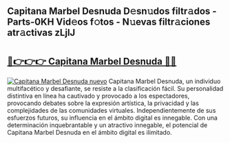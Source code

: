 ## Capitana Marbel Desnuda D𝚎sn𝚞dos filtr𝚊dos - Parts-0KH Vid𝚎os f𝚘tos - N𝚞evas filtr𝚊ciones atr𝚊ctivas zLjlJ

# <h2><a href="http://mb3047.tromn.icu/?c=Capitana+Marbel+Desnuda">🔗👉👉👉 Capitana Marbel Desnuda 🔗🔗</a></h2>

[![Capitana Marbel Desnuda nuevo](https://i.imgur.com/pEAQMta.gif)](http://mb3047.tromn.icu/?c=Capitana+Marbel+Desnuda)
Capitana Marbel Desnuda, un individuo multifacético y desafiante, se resiste a la clasificación fácil. Su personalidad distintiva en línea ha cautivado y provocado a los espectadores, provocando debates sobre la expresión artística, la privacidad y las complejidades de las comunidades virtuales. Independientemente de sus esfuerzos futuros, su influencia en el ámbito digital es innegable. Con una determinación inquebrantable y un atractivo innegable, el potencial de Capitana Marbel Desnuda en el ámbito digital es ilimitado.
